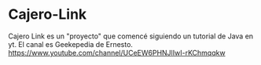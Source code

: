 # Cajero-Link

Cajero Link es un "proyecto" que comencé siguiendo un tutorial de Java en yt. El canal es Geekepedia de Ernesto.
https://www.youtube.com/channel/UCeEW6PHNJlIwI-rKChmqqkw
